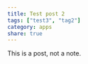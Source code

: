 ```yaml
---
title: Test post 2
tags: ["test3", "tag2"]
category: apps
share: true
---
```


This is a post, not a note.